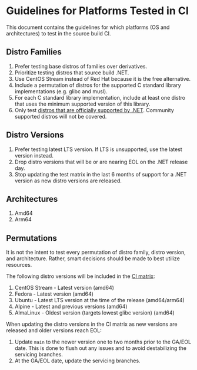 # Guidelines for Platforms Tested in CI

This document contains the guidelines for which platforms (OS and architectures)
to test in the source build CI.

## Distro Families

1. Prefer testing base distros of families over derivatives.
1. Prioritize testing distros that source build .NET.
1. Use CentOS Stream instead of Red Hat because it is the free alternative.
1. Include a permutation of distros for the supported C standard library
implementations (e.g. glibc and musl).
1. For each C standard library implementation, include at least one distro that
uses the minimum supported version of this library.
1. Only test [distros that are officially supported by
.NET](https://github.com/dotnet/core/blob/main/os-lifecycle-policy.md#net-supported-os-policy).
Community supported distros will not be covered.

## Distro Versions

1. Prefer testing latest LTS version. If LTS is unsupported, use the latest
   version instead.
1. Drop distro versions that will be or are nearing EOL on the .NET release day.
1. Stop updating the test matrix in the last 6 months of support for a .NET
version as new distro versions are released.

## Architectures

1. Amd64
1. Arm64

## Permutations

It is not the intent to test every permutation of distro family, distro version,
and architecture. Rather, smart decisions should be made to best utilize
resources.

The following distro versions will be included in the [CI
matrix](https://github.com/dotnet/sdk/blob/main/eng/pipelines/templates/stages/vmr-build.yml):

1. CentOS Stream - Latest version (amd64)
1. Fedora - Latest version (amd64)
1. Ubuntu - Latest LTS version at the time of the release (amd64/arm64)
1. Alpine - Latest and previous versions (amd64)
1. AlmaLinux - Oldest version (targets lowest glibc version) (amd64)

When updating the distro versions in the CI matrix as new versions are released and older versions reach EOL:

1. Update `main` to the newer version one to two months prior to the GA/EOL date.
    This is done to flush out any issues and to avoid destabilizing the servicing branches.
1. At the GA/EOL date, update the servicing branches.
